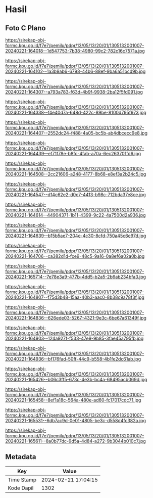 # Hasil

## Foto C Plano

https://sirekap-obj-formc.kpu.go.id/f7e7/pemilu/pdpr/13/05/13/20/01/1305132001007-20240221-164018--1d547753-7b38-4980-99c2-782c16c7571a.jpg

https://sirekap-obj-formc.kpu.go.id/f7e7/pemilu/pdpr/13/05/13/20/01/1305132001007-20240221-164102--1a3b9ab6-6798-44b6-88ef-9ba6a51bcd9b.jpg

https://sirekap-obj-formc.kpu.go.id/f7e7/pemilu/pdpr/13/05/13/20/01/1305132001007-20240221-164307--a793a783-f63d-4b9f-9938-2ba12f5fd091.jpg

https://sirekap-obj-formc.kpu.go.id/f7e7/pemilu/pdpr/13/05/13/20/01/1305132001007-20240221-164338--f4e40d7a-648d-422c-89be-8100d795f973.jpg

https://sirekap-obj-formc.kpu.go.id/f7e7/pemilu/pdpr/13/05/13/20/01/1305132001007-20240221-164407--2552dc24-f488-4a05-bc5b-ab4dbcecc9e8.jpg

https://sirekap-obj-formc.kpu.go.id/f7e7/pemilu/pdpr/13/05/13/20/01/1305132001007-20240221-164439--ef71f78e-b8fc-4fab-a70a-6ec263701fd6.jpg

https://sirekap-obj-formc.kpu.go.id/f7e7/pemilu/pdpr/13/05/13/20/01/1305132001007-20240221-164508--2cc21606-a248-4177-8b68-e8ef3a2b24c5.jpg

https://sirekap-obj-formc.kpu.go.id/f7e7/pemilu/pdpr/13/05/13/20/01/1305132001007-20240221-164547--d14c62e2-d0c7-4413-b98c-712bda37e8ce.jpg

https://sirekap-obj-formc.kpu.go.id/f7e7/pemilu/pdpr/13/05/13/20/01/1305132001007-20240221-164614--44904371-1b11-4399-9c22-4a7500d2a936.jpg

https://sirekap-obj-formc.kpu.go.id/f7e7/pemilu/pdpr/13/05/13/20/01/1305132001007-20240221-164639--b15b5ae7-204e-4c30-8cfd-750a45c6e97d.jpg

https://sirekap-obj-formc.kpu.go.id/f7e7/pemilu/pdpr/13/05/13/20/01/1305132001007-20240221-164706--ca382d1d-fce9-48c5-9a16-0a8ef6a02a0b.jpg

https://sirekap-obj-formc.kpu.go.id/f7e7/pemilu/pdpr/13/05/13/20/01/1305132001007-20240221-165714--7e78e3a9-477b-4dd5-b2a5-2b6ab234bfa3.jpg

https://sirekap-obj-formc.kpu.go.id/f7e7/pemilu/pdpr/13/05/13/20/01/1305132001007-20240221-164807--f75d3b48-15aa-40b3-aac0-8b38c9a78f3f.jpg

https://sirekap-obj-formc.kpu.go.id/f7e7/pemilu/pdpr/13/05/13/20/01/1305132001007-20240221-164836--626ede03-5267-4321-9e3c-6be67a61349f.jpg

https://sirekap-obj-formc.kpu.go.id/f7e7/pemilu/pdpr/13/05/13/20/01/1305132001007-20240221-164903--124a927f-f533-47e9-9b85-3fae45a795fb.jpg

https://sirekap-obj-formc.kpu.go.id/f7e7/pemilu/pdpr/13/05/13/20/01/1305132001007-20240221-164936--bf176fad-50ff-44c9-b558-4b1fe2dc61ab.jpg

https://sirekap-obj-formc.kpu.go.id/f7e7/pemilu/pdpr/13/05/13/20/01/1305132001007-20240221-165426--b06c3ff5-673c-4e3b-bc4a-68495acb069d.jpg

https://sirekap-obj-formc.kpu.go.id/f7e7/pemilu/pdpr/13/05/13/20/01/1305132001007-20240221-165458--8ef1a18c-564a-480e-ad60-fc17017cdc71.jpg

https://sirekap-obj-formc.kpu.go.id/f7e7/pemilu/pdpr/13/05/13/20/01/1305132001007-20240221-165531--6db7ac9d-0e01-4805-be3c-d558d4fc382a.jpg

https://sirekap-obj-formc.kpu.go.id/f7e7/pemilu/pdpr/13/05/13/20/01/1305132001007-20240221-165611--8a0b77dc-9d5a-4d84-a272-9b3044b010c7.jpg


## Metadata

| Key        | Value               |
| ---------- | ------------------- |
| Time Stamp | 2024-02-21 17:04:15 |
| Kode Dapil | 1302                |



